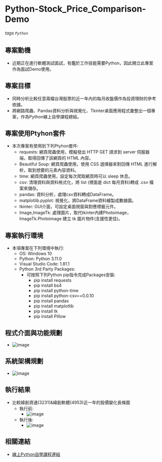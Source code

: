 # Python-Stock_Price_Comparison-Demo

###### tags `Python`

## 專案動機
- 近期正在進行軟體測試面試，有鑑於工作技能需要Python，因此開立此專案作為面試Demo使用。

## 專案目標
- 同時分析比較任意兩檔台灣股票的近一年內的每月收盤價作為投資理財的參考依據。
- 將網路爬蟲、Pandas資料分析與視覺化、Tkinter桌面應用程式彙整出一個專案，作為Python線上自學課程總結。

## 專案使用Ptyhon套件
- 本次專案有使用到下列Ptyhon套件:
    - requests:  網頁爬蟲使用，模擬發出 HTTP GET 請求到 server 伺服器端，取得回傳了該網頁的 HTML 內容。
    - Beautiful Soup: 網頁爬蟲使用，使用 CSS 選擇器來對回傳 HTML 進行解析，取到想要的元素內容資料。
    - time: 網頁爬蟲使用，設定每次爬取網頁時可以 sleep 休息。
    - csv: 清理資料與資料格式化，將 list (裡面是 dict 每月資料)轉成 .csv 檔案來儲存。
    - pandas: 資料分析，處理csv資料轉成DataFrame。
    - matplotlib.pyplot: 視覺化，將DataFrame資料繪製成數據圖。
    - tkinter: GUI介面，可設定桌面視窗與對應標籤元件。
    - Image,ImageTk: 處理圖片，取代tkinter內建Photoimage，ImageTk.Photoimage 建立 tk 圖片物件(支援性更佳)。

## 專案執行環境
- 本項專案在下列環境中執行:
    - OS: Windows 10
    - Python: Python 3.11.0
    - Visual Studio Code: 1.81.1
    - Python 3rd Party Packages: 
        - 可按照下列Python pip指令完成Packages安裝:
            - pip install requests
            - pip install bs4
            - pip install python-time
            - pip install python-csv==0.0.10
            - pip install pandas
            - pip install matplotlib
            - pip install tk
            - pip install Pillow
## 程式介面與功能規劃
- ![image](https://github.com/steve50207/Python-Stock_Price_Comparison-Demo/blob/main/png/%E7%A8%8B%E5%BC%8F%E4%BB%8B%E9%9D%A2%E8%88%87%E5%8A%9F%E8%83%BD%E8%A6%8F%E5%8A%83.PNG)
      
## 系統架構規劃
- ![image](https://github.com/steve50207/Python-Stock_Price_Comparison-Demo/blob/main/png/%E7%B3%BB%E7%B5%B1%E6%9E%B6%E6%A7%8B%E8%A6%8F%E5%8A%83.PNG)
    
## 執行結果
- 比較緯創資通(3231)&緯創軟體(4953)近一年的股價變化長條圖
    - 執行前:
        - ![image](https://github.com/steve50207/Python-Stock_Price_Comparison-Demo/blob/main/png/%E5%9F%B7%E8%A1%8C%E5%89%8D.PNG)
    - 執行後:
        - ![image](https://github.com/steve50207/Python-Stock_Price_Comparison-Demo/blob/main/png/%E5%9F%B7%E8%A1%8C%E5%BE%8C.PNG)

## 相關連結
- [線上Python自學課程連結](https://www.coderbridge.com/columns/17739e1d51fe4254b3dc5a1f9813bc0f/info)

